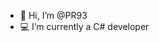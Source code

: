  - 👋 Hi, I’m @PR93
- :computer: I’m currently a C# developer 
  
  
    
    
       
     
            
    
      
         
          
   
     
  
